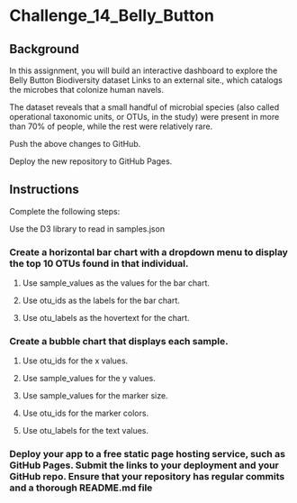 # Challenge_14_Belly_Button

## Background 

In this assignment, you will build an interactive dashboard to explore the Belly Button Biodiversity dataset Links to an external site., which catalogs the microbes that colonize human navels.

The dataset reveals that a small handful of microbial species (also called operational taxonomic units, or OTUs, in the study) were present in more than 70% of people, while the rest were relatively rare.

Push the above changes to GitHub.

Deploy the new repository to GitHub Pages.

## Instructions

Complete the following steps:

Use the D3 library to read in samples.json 

### Create a horizontal bar chart with a dropdown menu to display the top 10 OTUs found in that individual.

1. Use sample_values as the values for the bar chart.
                                                                
2. Use otu_ids as the labels for the bar chart.

3. Use otu_labels as the hovertext for the chart.
   
### Create a bubble chart that displays each sample.

1. Use otu_ids for the x values.

2. Use sample_values for the y values.

3. Use sample_values for the marker size.

4. Use otu_ids for the marker colors.

5. Use otu_labels for the text values.
   
### Deploy your app to a free static page hosting service, such as GitHub Pages. Submit the links to your deployment and your GitHub repo. Ensure that your repository has regular commits and a thorough README.md file
